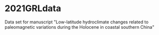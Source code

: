 # 2021GRLdata
Data set for manuscript "Low-latitude hydroclimate changes related to paleomagnetic variations during the Holocene in coastal southern China"
